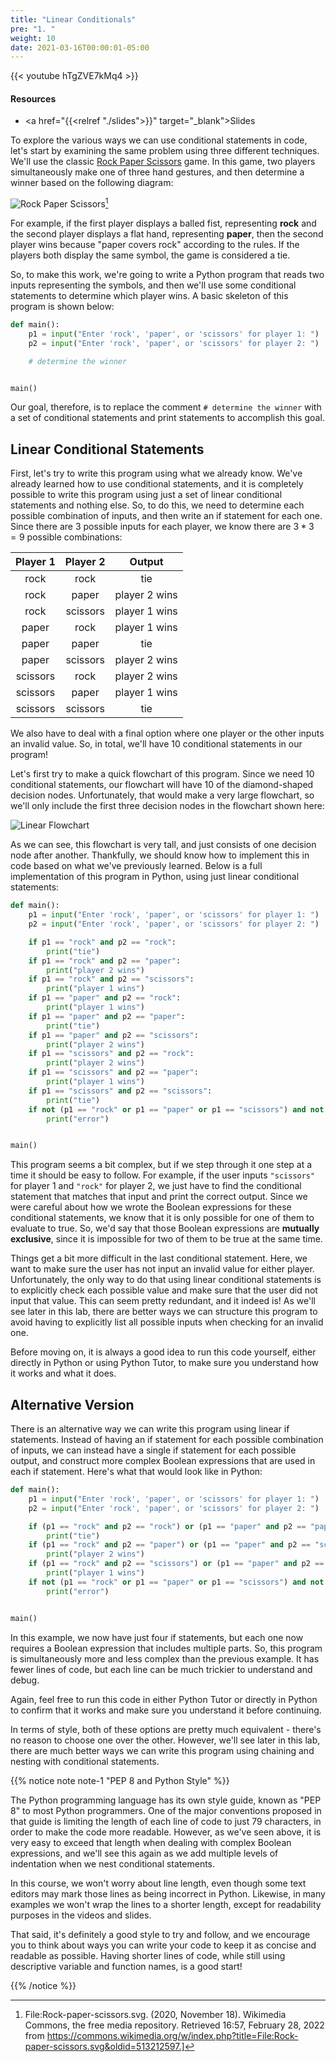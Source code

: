 ```yaml
---
title: "Linear Conditionals"
pre: "1. "
weight: 10
date: 2021-03-16T00:00:01-05:00
---
```


{{< youtube hTgZVE7kMq4 >}}

#### Resources

* <a href="{{<relref "./slides">}}" target="_blank">Slides</a>

To explore the various ways we can use conditional statements in code, let's start by examining the same problem using three different techniques. We'll use the classic [Rock Paper Scissors](https://en.wikipedia.org/wiki/Rock_paper_scissors) game. In this game, two players simultaneously make one of three hand gestures, and then determine a winner based on the following diagram:

![Rock Paper Scissors](/images/lab9/rps.svg)[^1]

[^1]: File:Rock-paper-scissors.svg. (2020, November 18). Wikimedia Commons, the free media repository. Retrieved 16:57, February 28, 2022 from https://commons.wikimedia.org/w/index.php?title=File:Rock-paper-scissors.svg&oldid=513212597.]

For example, if the first player displays a balled fist, representing **rock** and the second player displays a flat hand, representing **paper**, then the second player wins because "paper covers rock" according to the rules. If the players both display the same symbol, the game is considered a tie.

So, to make this work, we're going to write a Python program that reads two inputs representing the symbols, and then we'll use some conditional statements to determine which player wins. A basic skeleton of this program is shown below:

```python
def main():
    p1 = input("Enter 'rock', 'paper', or 'scissors' for player 1: ")
    p2 = input("Enter 'rock', 'paper', or 'scissors' for player 2: ")

    # determine the winner


main()
```

Our goal, therefore, is to replace the comment `# determine the winner` with a set of conditional statements and print statements to accomplish this goal.

## Linear Conditional Statements

First, let's try to write this program using what we already know. We've already learned how to use conditional statements, and it is completely possible to write this program using just a set of linear conditional statements and nothing else. So, to do this, we need to determine each possible combination of inputs, and then write an if statement for each one. Since there are $3$ possible inputs for each player, we know there are $3 * 3 = 9$ possible combinations:

| Player 1 | Player 2 | Output|
|:--------:|:--------:|:-----:|
| rock | rock | tie |
| rock | paper | player 2 wins |
| rock | scissors | player 1 wins |
| paper | rock | player 1 wins |
| paper | paper | tie |
| paper | scissors | player 2 wins |
| scissors | rock | player 2 wins |
| scissors | paper | player 1 wins |
| scissors | scissors | tie |

We also have to deal with a final option where one player or the other inputs an invalid value. So, in total, we'll have $10$ conditional statements in our program! 

Let's first try to make a quick flowchart of this program. Since we need $10$ conditional statements, our flowchart will have $10$ of the diamond-shaped decision nodes. Unfortunately, that would make a very large flowchart, so we'll only include the first three decision nodes in the flowchart shown here:

![Linear Flowchart](/images/lab9/linear.svg)

As we can see, this flowchart is very tall, and just consists of one decision node after another. Thankfully, we should know how to implement this in code based on what we've previously learned. Below is a full implementation of this program in Python, using just linear conditional statements:

```python
def main():
    p1 = input("Enter 'rock', 'paper', or 'scissors' for player 1: ")
    p2 = input("Enter 'rock', 'paper', or 'scissors' for player 2: ")

    if p1 == "rock" and p2 == "rock":
        print("tie")
    if p1 == "rock" and p2 == "paper":
        print("player 2 wins")
    if p1 == "rock" and p2 == "scissors":
        print("player 1 wins")
    if p1 == "paper" and p2 == "rock":
        print("player 1 wins")
    if p1 == "paper" and p2 == "paper":
        print("tie")
    if p1 == "paper" and p2 == "scissors":
        print("player 2 wins")
    if p1 == "scissors" and p2 == "rock":
        print("player 2 wins")
    if p1 == "scissors" and p2 == "paper":
        print("player 1 wins")
    if p1 == "scissors" and p2 == "scissors":
        print("tie")
    if not (p1 == "rock" or p1 == "paper" or p1 == "scissors") and not (p2 == "rock" or p2 == "paper" or p2 == "scissors"):
        print("error")


main()
```

This program seems a bit complex, but if we step through it one step at a time it should be easy to follow. For example, if the user inputs `"scissors"` for player 1 and `"rock"` for player 2, we just have to find the conditional statement that matches that input and print the correct output. Since we were careful about how we wrote the Boolean expressions for these conditional statements, we know that it is only possible for one of them to evaluate to true. So, we'd say that those Boolean expressions are **mutually exclusive**, since it is impossible for two of them to be true at the same time.

Things get a bit more difficult in the last conditional statement. Here, we want to make sure the user has not input an invalid value for either player. Unfortunately, the only way to do that using linear conditional statements is to explicitly check each possible value and make sure that the user did not input that value. This can seem pretty redundant, and it indeed is! As we'll see later in this lab, there are better ways we can structure this program to avoid having to explicitly list all possible inputs when checking for an invalid one.

Before moving on, it is always a good idea to run this code yourself, either directly in Python or using Python Tutor, to make sure you understand how it works and what it does. 

## Alternative Version

There is an alternative way we can write this program using linear if statements. Instead of having an if statement for each possible combination of inputs, we can instead have a single if statement for each possible output, and construct more complex Boolean expressions that are used in each if statement. Here's what that would look like in Python:

```python
def main():
    p1 = input("Enter 'rock', 'paper', or 'scissors' for player 1: ")
    p2 = input("Enter 'rock', 'paper', or 'scissors' for player 2: ")

    if (p1 == "rock" and p2 == "rock") or (p1 == "paper" and p2 == "paper") or (p1 == "scissors" and p2 == "scissors"):
        print("tie")
    if (p1 == "rock" and p2 == "paper") or (p1 == "paper" and p2 == "scissors") or (p1 == "scissors" and p2 == "rock"):
        print("player 2 wins")
    if (p1 == "rock" and p2 == "scissors") or (p1 == "paper" and p2 == "rock") or (p1 == "scissors" and p2 == "paper"):
        print("player 1 wins")
    if not (p1 == "rock" or p1 == "paper" or p1 == "scissors") and not (p2 == "rock" or p2 == "paper" or p2 == "scissors"):
        print("error")


main()
```

In this example, we now have just four if statements, but each one now requires a Boolean expression that includes multiple parts. So, this program is simultaneously more and less complex than the previous example. It has fewer lines of code, but each line can be much trickier to understand and debug.

Again, feel free to run this code in either Python Tutor or directly in Python to confirm that it works and make sure you understand it before continuing. 

In terms of style, both of these options are pretty much equivalent - there's no reason to choose one over the other. However, we'll see later in this lab, there are much better ways we can write this program using chaining and nesting with conditional statements.

{{% notice note note-1 "PEP 8 and Python Style" %}}

The Python programming language has its own style guide, known as "PEP 8" to most Python programmers. One of the major conventions proposed in that guide is limiting the length of each line of code to just 79 characters, in order to make the code more readable. However, as we've seen above, it is very easy to exceed that length when dealing with complex Boolean expressions, and we'll see this again as we add multiple levels of indentation when we nest conditional statements.

In this course, we won't worry about line length, even though some text editors may mark those lines as being incorrect in Python. Likewise, in many examples we won't wrap the lines to a shorter length, except for readability purposes in the videos and slides.

That said, it's definitely a good style to try and follow, and we encourage you to think about ways you can write your code to keep it as concise and readable as possible. Having shorter lines of code, while still using descriptive variable and function names, is a good start!

{{% /notice %}}